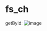 # fs_ch

getById:
![image](https://user-images.githubusercontent.com/65202664/188914491-11f00b90-366f-42f1-ad34-2e0dd917e54d.png)
